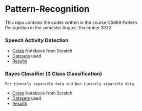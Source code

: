 # Pattern-Recognition
This repo contains the codes written in the course CS669 Pattern Recognition in the semester August-December 2022


### Speech Activity Detection

- [Colab](https://github.com/its-rajesh/Pattern-Recognition/blob/main/PRA1Q1.ipynb) Notebook from Scratch
- [Datasets](https://github.com/its-rajesh/Pattern-Recognition/tree/main/assign1_data/q1) used
- [Results]()

### Bayes Classifier (3 Class Classification)
`For Linearly separable data and Non Linearly separable data`

- [Colab](https://github.com/its-rajesh/Pattern-Recognition/blob/main/PRA1Q2.ipynb) Notebook from Scratch
- [Datasets](https://github.com/its-rajesh/Pattern-Recognition/tree/main/assign1_data/q2) used
- [Results]()
